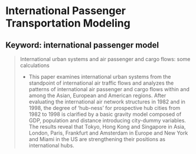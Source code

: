 # International Passenger Transportation Modeling
## Keyword: international passenger model
> International urban systems and air passenger and cargo flows: some calculations
> - This paper examines international urban systems from the standpoint of international air traffic flows and analyzes the patterns of international air passenger and cargo flows within and among the Asian, European and American regions. After evaluating the international air network structures in 1982 and in 1998, the degree of ‘hub-ness’ for prospective hub cities from 1982 to 1998 is clarified by a basic gravity model composed of GDP, population and distance introducing city-dummy variables. The results reveal that Tokyo, Hong Kong and Singapore in Asia, London, Paris, Frankfurt and Amsterdam in Europe and New York and Miami in the US are strengthening their positions as international hubs.
> 
